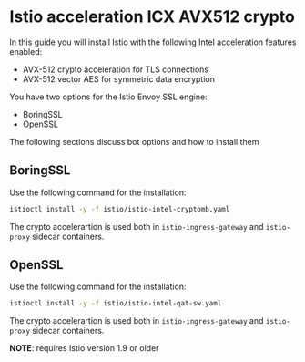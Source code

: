 # Istio acceleration ICX AVX512 crypto

In this guide you will install Istio with the following Intel acceleration features enabled:

- AVX-512 crypto acceleration for TLS connections
- AVX-512 vector AES for symmetric data encryption

You have two options for the Istio Envoy SSL engine:

- BoringSSL
- OpenSSL

The following sections discuss bot options and how to install them

## BoringSSL

Use the following command for the installation:

```bash
istioctl install -y -f istio/istio-intel-cryptomb.yaml
```

The crypto accelerartion is used both in `istio-ingress-gateway` and `istio-proxy` sidecar containers.

## OpenSSL

Use the following command for the installation:

```bash
istioctl install -y -f istio/istio-intel-qat-sw.yaml
```

The crypto accelerartion is used both in `istio-ingress-gateway` and `istio-proxy` sidecar containers.

**NOTE**: requires Istio version 1.9 or older

